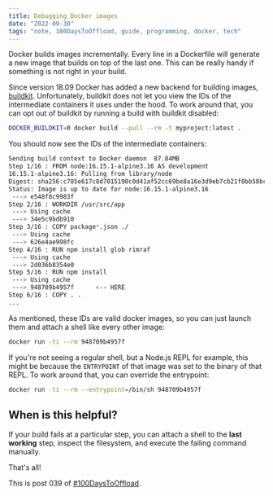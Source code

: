 ```yaml
---
title: Debugging Docker images
date: "2022-09-30"
tags: "note, 100DaysToOffload, guide, programming, docker, tech"
---
```


Docker builds images incrementally. Every line in a Dockerfile will generate a
new image that builds on top of the last one. This can be really handy if
something is not right in your build.

Since version 18.09 Docker has added a new backend for building images,
[buildkit](https://github.com/moby/buildkit#buildkit). Unfortunately, buildkit
does not let you view the IDs of the intermediate containers it uses under the
hood. To work around that, you can opt out of buildkit by running a build with
buildkit disabled:

```sh
DOCKER_BUILDKIT=0 docker build --pull --rm -t myproject:latest .
```

You should now see the IDs of the intermediate containers:

```sh
Sending build context to Docker daemon  87.84MB
Step 1/16 : FROM node:16.15.1-alpine3.16 AS development
16.15.1-alpine3.16: Pulling from library/node
Digest: sha256:c785e617c8d7015190c0d41af52cc69be8a16e3d9eb7cb21f0bb58bcfca14d6b
Status: Image is up to date for node:16.15.1-alpine3.16
 ---> e548f8c9983f
Step 2/16 : WORKDIR /usr/src/app
 ---> Using cache
 ---> 34e5c9bdb910
Step 3/16 : COPY package*.json ./
 ---> Using cache
 ---> 626e4ae998fc
Step 4/16 : RUN npm install glob rimraf
 ---> Using cache
 ---> 2d036b8354e0
Step 5/16 : RUN npm install
 ---> Using cache
 ---> 948709b4957f      <-- HERE
Step 6/16 : COPY . .
...
```

As mentioned, these IDs are valid docker images, so you can just launch them
and attach a shell like every other image:

```sh
docker run -ti --rm 948709b4957f
```

If you're not seeing a regular shell, but a Node.js REPL for example, this
might be because the `ENTRYPOINT` of that image was set to the binary of that
REPL. To work around that, you can override the entrypoint:

```sh
docker run -ti --rm --entrypoint=/bin/sh 948709b4957f
```

## When is this helpful?

If your build fails at a particular step, you can attach a shell to the **last
working** step, inspect the filesystem, and execute the failing command manually.

That's all!

This is post 039 of [#100DaysToOffload](https://100daystooffload.com/).
